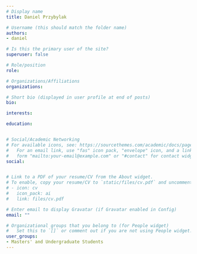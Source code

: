 ```yaml
---
# Display name
title: Daniel Przybylak

# Username (this should match the folder name)
authors:
- daniel

# Is this the primary user of the site?
superuser: false

# Role/position
role:

# Organizations/Affiliations
organizations:

# Short bio (displayed in user profile at end of posts)
bio: 

interests:

education:


# Social/Academic Networking
# For available icons, see: https://sourcethemes.com/academic/docs/page-builder/#icons
#   For an email link, use "fas" icon pack, "envelope" icon, and a link in the
#   form "mailto:your-email@example.com" or "#contact" for contact widget.
social:


# Link to a PDF of your resume/CV from the About widget.
# To enable, copy your resume/CV to `static/files/cv.pdf` and uncomment the lines below.
# - icon: cv
#   icon_pack: ai
#   link: files/cv.pdf

# Enter email to display Gravatar (if Gravatar enabled in Config)
email: ""

# Organizational groups that you belong to (for People widget)
#   Set this to `[]` or comment out if you are not using People widget.
user_groups:
- Masters' and Undergraduate Students
---
```


